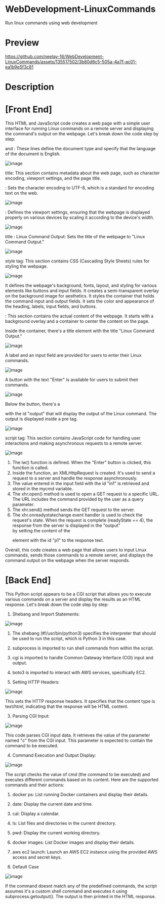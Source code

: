 # WebDevelopment-LinuxCommands
Run linux commands using web development

# Preview

https://github.com/neelay-16/WebDevelopment-LinuxCommands/assets/135517502/3b80d6c5-505a-4a7f-ac01-ea1b9e5f3c81

# Description

# [Front End]

This HTML and JavaScript code creates a web page with a simple user interface for running Linux commands on a remote server and displaying the command's output on the webpage. Let's break down the code step by step:

<!DOCTYPE html> and <html lang="en">: These lines define the document type and specify that the language of the document is English.

![image](https://github.com/neelay-16/WebDevelopment-LinuxCommands/assets/135517502/75bea07a-30d6-4323-a462-94075b7fa1b1)

title: This section contains metadata about the web page, such as character encoding, viewport settings, and the page title.

<meta charset="UTF-8">: Sets the character encoding to UTF-8, which is a standard for encoding text on the web.

![image](https://github.com/neelay-16/WebDevelopment-LinuxCommands/assets/135517502/aacdd19a-8691-452b-84fa-6f60775baccd)

<meta name="viewport" content="width=device-width, initial-scale=1.0">: Defines the viewport settings, ensuring that the webpage is displayed properly on various devices by scaling it according to the device's width.

![image](https://github.com/neelay-16/WebDevelopment-LinuxCommands/assets/135517502/d6e2194c-c91b-40f6-85a1-9e30d2480b28)

title : Linux Command Output</title>: Sets the title of the webpage to "Linux Command Output."

![image](https://github.com/neelay-16/WebDevelopment-LinuxCommands/assets/135517502/26e9d7d3-8e83-45f6-8978-f24ed1967086)

style tag: This section contains CSS (Cascading Style Sheets) rules for styling the webpage.

![image](https://github.com/neelay-16/WebDevelopment-LinuxCommands/assets/135517502/97bf6897-4d99-4cc4-8052-b0178f4e0e8f)


It defines the webpage's background, fonts, layout, and styling for various elements like buttons and input fields.
It creates a semi-transparent overlay on the background image for aesthetics.
It styles the container that holds the command input and output fields.
It sets the color and appearance of the heading, labels, input fields, and buttons.
<body>: This section contains the actual content of the webpage.
It starts with a background overlay and a container to center the content on the page.

Inside the container, there's a title element with the title "Linux Command Output."

![image](https://github.com/neelay-16/WebDevelopment-LinuxCommands/assets/135517502/0143fcb0-7fa1-4d78-a950-b58544585310)

A label and an input field are provided for users to enter their Linux commands.

![image](https://github.com/neelay-16/WebDevelopment-LinuxCommands/assets/135517502/9cb639d4-a11e-41d4-aa8a-22d4359fdd16)

A button with the text "Enter" is available for users to submit their commands.

![image](https://github.com/neelay-16/WebDevelopment-LinuxCommands/assets/135517502/a26f3cdb-ee9f-42be-88ca-503b2645ee90)

Below the button, there's a <div> with the id "output" that will display the output of the Linux command. The output is displayed inside a pre tag.

![image](https://github.com/neelay-16/WebDevelopment-LinuxCommands/assets/135517502/fb0ad594-73a4-4a97-bf70-d2ebef6584b4)


script tag: This section contains JavaScript code for handling user interactions and making asynchronous requests to a remote server.

![image](https://github.com/neelay-16/WebDevelopment-LinuxCommands/assets/135517502/35b47349-3357-4dba-bb25-545f3a297235)


1. The lw() function is defined. When the "Enter" button is clicked, this function is called.
2. Inside the function, an XMLHttpRequest is created. It's used to send a request to a server and handle the response asynchronously.
3. The value entered in the input field with the id "in1" is retrieved and stored in the mycmd variable.
4. The xhr.open() method is used to open a GET request to a specific URL. The URL includes the command provided by the user as a query parameter.
5. The xhr.send() method sends the GET request to the server.
6. The xhr.onreadystatechange event handler is used to check the request's state. When the request is complete (readyState == 4), the response from the server is displayed in the "output" <div> by setting the content of the <p> element with the id "p1" to the response text.

Overall, this code creates a web page that allows users to input Linux commands, sends those commands to a remote server, and displays the command output on the webpage when the server responds.


# [Back End]

This Python script appears to be a CGI script that allows you to execute various commands on a server and display the results as an HTML response. Let's break down the code step by step:

1. Shebang and Import Statements:

  ![image](https://github.com/neelay-16/WebDevelopment-LinuxCommands/assets/135517502/fb9fff5f-6860-41f5-8107-aab8362e7a9e)

1. The shebang (#!/usr/bin/python3) specifies the interpreter that should be used to run the script, which is Python 3 in this case.
2. subprocess is imported to run shell commands from within the script.
3. cgi is imported to handle Common Gateway Interface (CGI) input and output.
4. boto3 is imported to interact with AWS services, specifically EC2.


2. Setting HTTP Headers:

![image](https://github.com/neelay-16/WebDevelopment-LinuxCommands/assets/135517502/5384be9a-98ea-4cfe-84dd-18c1e4ad026f)

This sets the HTTP response headers. It specifies that the content type is text/html, indicating that the response will be HTML content.

3. Parsing CGI Input:

![image](https://github.com/neelay-16/WebDevelopment-LinuxCommands/assets/135517502/067d4e51-60da-433c-ab19-c8ac39cce215)

This code parses CGI input data. It retrieves the value of the parameter named "c" from the CGI input. This parameter is expected to contain the command to be executed.


4. Command Execution and Output Display:

![image](https://github.com/neelay-16/WebDevelopment-LinuxCommands/assets/135517502/b28c3eec-e60e-4fbb-9325-2f26e194fdd1)

The script checks the value of cmd (the command to be executed) and executes different commands based on its content. Here are the supported commands and their actions:
1. docker ps: List running Docker containers and display their details.
2. date: Display the current date and time.
3. cal: Display a calendar.
4. ls: List files and directories in the current directory.
5. pwd: Display the current working directory.
6. docker images: List Docker images and display their details.
7. aws ec2 launch: Launch an AWS EC2 instance using the provided AWS access and secret keys.


5. Default Case

![image](https://github.com/neelay-16/WebDevelopment-LinuxCommands/assets/135517502/0f386f55-2176-48ea-b708-24bef3d272df)

If the command doesnt match any of the predefined commands, the script assumes it's a custom shell command and executes it using subprocess.getoutput(). The output is then printed in the HTML response.

  







